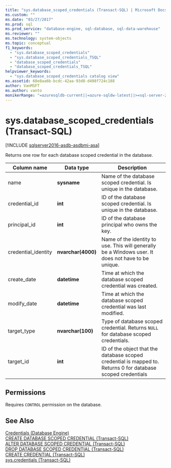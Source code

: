 ```yaml
---
title: "sys.database_scoped_credentials (Transact-SQL) | Microsoft Docs"
ms.custom: ""
ms.date: "03/27/2017"
ms.prod: sql
ms.prod_service: "database-engine, sql-database, sql-data-warehouse"
ms.reviewer: ""
ms.technology: system-objects
ms.topic: conceptual
f1_keywords: 
  - "sys.database_scoped_credentials"
  - "sys.database_scoped_credentials_TSQL"
  - "database_scoped_credentials"
  - "database_scoped_credentials_TSQL"
helpviewer_keywords: 
  - "sys.database_scoped_credentials catalog view"
ms.assetid: 68e8aa6b-bcdc-42aa-93d8-d498f724c188
author: VanMSFT
ms.author: vanto
monikerRange: "=azuresqldb-current||=azure-sqldw-latest||>=sql-server-2016||=sqlallproducts-allversions||>=sql-server-linux-2017||=azuresqldb-mi-current"
---
```

# sys.database_scoped_credentials (Transact-SQL)
[!INCLUDE [sqlserver2016-asdb-asdbmi-asa](../../includes/applies-to-version/sqlserver2016-asdb-asdbmi-asa.md)]

  Returns one row for each database scoped credential in the database.  
  
|Column name|Data type|Description|  
|-----------------|---------------|-----------------|  
|name|**sysname**|Name of the database scoped credential. Is unique in the database.|  
|credential_id|**int**|ID of the database scoped credential. Is unique in the database.|  
|principal_id|**int**|ID of the database principal who owns the key.|  
|credential_identity|**nvarchar(4000)**|Name of the identity to use. This will generally be a Windows user. It does not have to be unique.|  
|create_date|**datetime**|Time at which the database scoped credential was created.|  
|modify_date|**datetime**|Time at which the database scoped credential was last modified.|  
|target_type|**nvarchar(100)**|Type of database scoped credential. Returns `NULL` for database scoped credentials.|  
|target_id|**int**|ID of the object that the database scoped credential is mapped to. Returns 0 for database scoped credentials|  
  
## Permissions  
 Requires `CONTROL` permission on the database.  
  
## See Also  
 [Credentials &#40;Database Engine&#41;](../../relational-databases/security/authentication-access/credentials-database-engine.md)   
 [CREATE DATABASE SCOPED CREDENTIAL &#40;Transact-SQL&#41;](../../t-sql/statements/create-database-scoped-credential-transact-sql.md)   
 [ALTER DATABASE SCOPED CREDENTIAL &#40;Transact-SQL&#41;](../../t-sql/statements/alter-database-scoped-credential-transact-sql.md)   
 [DROP DATABASE SCOPED CREDENTIAL &#40;Transact-SQL&#41;](../../t-sql/statements/drop-database-scoped-credential-transact-sql.md)   
 [CREATE CREDENTIAL &#40;Transact-SQL&#41;](../../t-sql/statements/create-credential-transact-sql.md)   
 [sys.credentials &#40;Transact-SQL&#41;](../../relational-databases/system-catalog-views/sys-credentials-transact-sql.md)  
  
  

